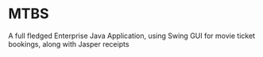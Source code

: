 # MTBS
A full fledged Enterprise Java Application, using Swing GUI for movie ticket bookings, along with Jasper receipts
